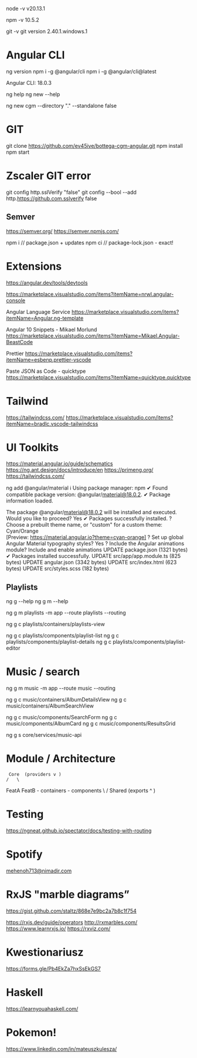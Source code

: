 
node -v 
v20.13.1

npm -v
10.5.2

git -v 
git version 2.40.1.windows.1


# Angular CLI 

ng version
npm i -g @angular/cli
npm i -g @angular/cli@latest

Angular CLI: 18.0.3

ng help
ng new --help


ng new cgm --directory  "." --standalone false 

# GIT
git clone https://github.com/ev45ive/bottega-cgm-angular.git
npm install
npm start

# Zscaler GIT error
git config http.sslVerify "false"
git config --bool --add http.https://github.com.sslverify false

## Semver
https://semver.org/
https://semver.npmjs.com/

npm i // package.json + updates
npm ci // package-lock.json - exact!

# Extensions
https://angular.dev/tools/devtools

https://marketplace.visualstudio.com/items?itemName=nrwl.angular-console

Angular Language Service
https://marketplace.visualstudio.com/items?itemName=Angular.ng-template

Angular 10 Snippets - Mikael Morlund
https://marketplace.visualstudio.com/items?itemName=Mikael.Angular-BeastCode

Prettier
https://marketplace.visualstudio.com/items?itemName=esbenp.prettier-vscode

Paste JSON as Code - quicktype
https://marketplace.visualstudio.com/items?itemName=quicktype.quicktype

# Tailwind
https://tailwindcss.com/
https://marketplace.visualstudio.com/items?itemName=bradlc.vscode-tailwindcss


# UI Toolkits
https://material.angular.io/guide/schematics
https://ng.ant.design/docs/introduce/en
https://primeng.org/
https://tailwindcss.com/

ng add @angular/material
ℹ Using package manager: npm
✔ Found compatible package version: @angular/material@18.0.2.
✔ Package information loaded.

The package @angular/material@18.0.2 will be installed and executed.
Would you like to proceed? Yes
✔ Packages successfully installed.
? Choose a prebuilt theme name, or "custom" for a custom theme: Cyan/Orange        
[Preview: https://material.angular.io?theme=cyan-orange]
? Set up global Angular Material typography styles? Yes
? Include the Angular animations module? Include and enable animations
UPDATE package.json (1321 bytes)
✔ Packages installed successfully.
UPDATE src/app/app.module.ts (825 bytes)
UPDATE angular.json (3342 bytes)
UPDATE src/index.html (623 bytes)
UPDATE src/styles.scss (182 bytes)

## Playlists 
ng g --help
ng g m --help

ng g m playlists -m app --route playlists  --routing 

ng g c playlists/containers/playlists-view

ng g c playlists/components/playlist-list
ng g c playlists/components/playlist-details
ng g c playlists/components/playlist-editor

# Music / search 

ng g m music -m app --route music --routing  

ng g c music/containers/AlbumDetailsView
ng g c music/containers/AlbumSearchView

ng g c music/components/SearchForm
ng g c music/components/AlbumCard
ng g c music/components/ResultsGrid

ng g s core/services/music-api 



# Module / Architecture

     Core  (providers v )
    /   \
  FeatA FeatB 
          - containers
          - components
    \   /
    Shared (exports  ^ )

# Testing 
https://ngneat.github.io/spectator/docs/testing-with-routing


# Spotify
mehenoh713@nimadir.com

# RxJS  "marble diagrams”
https://gist.github.com/staltz/868e7e9bc2a7b8c1f754

https://rxjs.dev/guide/operators
http://rxmarbles.com/
https://www.learnrxjs.io/
https://rxviz.com/


# Kwestionariusz
https://forms.gle/Pb4EkZa7hxSsEkGS7 

# Haskell
https://learnyouahaskell.com/

# Pokemon!
https://www.linkedin.com/in/mateuszkulesza/